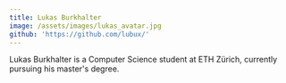 ```yaml
---
title: Lukas Burkhalter
image: /assets/images/lukas_avatar.jpg
github: 'https://github.com/lubux/'
---
```


Lukas Burkhalter is a Computer Science student at ETH Zürich, currently pursuing his master's degree.